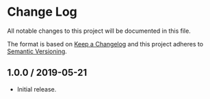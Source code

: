 # Change Log

All notable changes to this project will be documented in this file.

The format is based on [Keep a Changelog](https://keepachangelog.com/)
and this project adheres to [Semantic Versioning](https://semver.org/).

## 1.0.0 / 2019-05-21

- Initial release.

[Unreleased]: https://github.com/meltwater/mlabs-aws/compare/v1.0.0...HEAD
